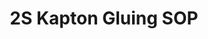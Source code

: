 ---
title: 2S Kapton Gluing SOP 
tags: 2S Glue Kapton Strip
cover: /assets/images/cover/Glue.jpg
---